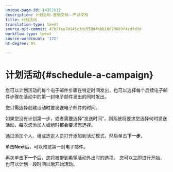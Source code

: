 ```yaml
---
unique-page-id: 14352612
description: 计划活动-营销文档——产品文档
title: 计划活动
translation-type: tm+mt
source-git-commit: 47b2fee7d146c3dc558d4bbb10070683f4cdfd3d
workflow-type: tm+mt
source-wordcount: '172'
ht-degree: 0%

---
```



# 计划活动{#schedule-a-campaign}

您可以计划活动的每个电子邮件步骤在特定时间发出，也可以选择每个后续电子邮件步骤在活动中的第一封电子邮件发出的同时发出。

您只需选择创建活动时要发送电子邮件的时间。

如果您没有计划第一步，或者需要选择“发送时间”，则系统将要求您选择何时发送活动，每次您添加人或组时都会要求您选择。

通过添加个人、组或选定人员打开添加到活动模式，然后单击&#x200B;**下一步**。

单击&#x200B;**Next**&#x200B;后，可以预览第一封电子邮件。

再次单击**下一个**后，您将被带到希望活动外出时的选项。 您可以立即进行开始，也可以计划一段时间以后开始活动。
